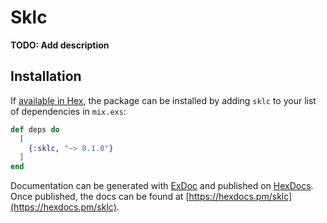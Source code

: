 # Sklc

**TODO: Add description**

## Installation

If [available in Hex](https://hex.pm/docs/publish), the package can be installed
by adding `sklc` to your list of dependencies in `mix.exs`:

```elixir
def deps do
  [
    {:sklc, "~> 0.1.0"}
  ]
end
```

Documentation can be generated with [ExDoc](https://github.com/elixir-lang/ex_doc)
and published on [HexDocs](https://hexdocs.pm). Once published, the docs can
be found at [https://hexdocs.pm/sklc](https://hexdocs.pm/sklc).

